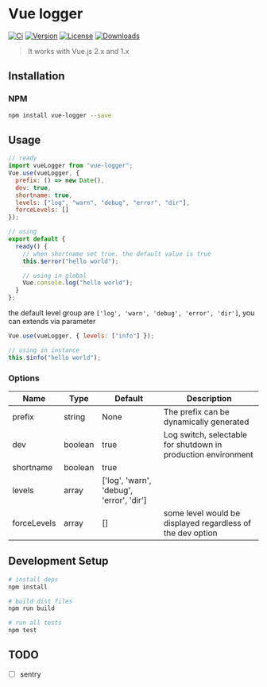 # Vue logger

[![Ci](https://img.shields.io/circleci/project/github/lluvio/vue-logger.svg)](https://circleci.com/gh/Lluvio/vue-logger) [![Version](https://img.shields.io/npm/v/vue-logger.svg)](https://www.npmjs.com/package/vue-logger) [![License](https://img.shields.io/npm/l/vue-logger.svg)](https://www.npmjs.com/package/vue-logger) [![Downloads](https://img.shields.io/npm/dm/vue-logger.svg)](https://www.npmjs.com/package/vue-logger)

> It works with Vue.js 2.x and 1.x

## Installation

### NPM

```bash
npm install vue-logger --save
```

## Usage

```js
// ready
import vueLogger from "vue-logger";
Vue.use(vueLogger, {
  prefix: () => new Date(),
  dev: true,
  shortname: true,
  levels: ["log", "warn", "debug", "error", "dir"],
  forceLevels: []
});
```

```js
// using
export default {
  ready() {
    // when shortname set true. the default value is true
    this.$error("hello world");

    // using in global
    Vue.console.log("hello world");
  }
};
```

the default level group are `['log', 'warn', 'debug', 'error', 'dir']`, you can extends via parameter

```js
Vue.use(vueLogger, { levels: ["info"] });

// using in instance
this.$info("hello world");
```

### Options

| Name        | Type    | Default                                  | Description                                                   |
| ----------- | ------- | ---------------------------------------- | ------------------------------------------------------------- |
| prefix      | string  | None                                     | The prefix can be dynamically generated                       |
| dev         | boolean | true                                     | Log switch, selectable for shutdown in production environment |
| shortname   | boolean | true                                     |                                                               |
| levels      | array   | ['log', 'warn', 'debug', 'error', 'dir'] |                                                               |
| forceLevels | array   | []                                       | some level would be displayed regardless of the dev option    |

## Development Setup

```bash
# install deps
npm install

# build dist files
npm run build

# run all tests
npm test
```

## TODO

- [ ] sentry
